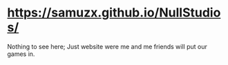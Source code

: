 # https://samuzx.github.io/NullStudios/
Nothing to see here;
Just  website were me and me friends will put our games in.
